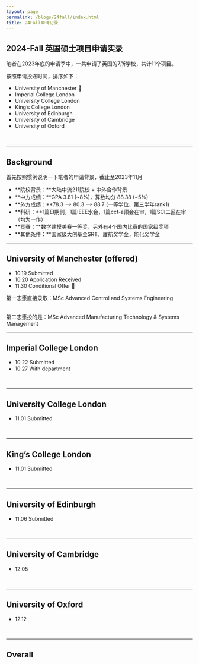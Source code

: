 ```yaml
---
layout: page
permalink: /blogs/24fall/index.html
title: 24Fall申请记录
---
```


## 2024-Fall 英国硕士项目申请实录

笔者在2023年底的申请季中，一共申请了英国的7所学校，共计11个项目。

按照申请投递时间，排序如下：

- University of Manchester 🎊
- Imperial College London
- University College London
- King’s College London
- University of Edinburgh
- University of Cambridge
- University of Oxford



<br>

----

## Background

首先按照惯例说明一下笔者的申请背景，截止至2023年11月

- **院校背景：**大陆中流211院校 + 中外合作背景
- **中方成绩：**GPA 3.81 (~8%)，算数均分 88.38 (~5%)
- **外方成绩：**78.3 --> 80.3 --> 88.7 (一等学位，第三学年rank1)
- **科研：**1篇EI期刊，1篇IEEE水会，1篇ccf-a顶会在审，1篇SCI二区在审（均为一作）
- **竞赛：**数学建模美赛一等奖，另外有4个国内比赛的国家级奖项
- **其他条件：**国家级大创基金SRT，厦航奖学金，能化奖学金



---

## University of Manchester (offered)

- 10.19 Submitted
- 10.20 Application Received
- 11.30 Conditional Offer 🎊

第一志愿直接录取：MSc Advanced Control and Systems Engineering

<br>第二志愿投的是：MSc Advanced Manufacturing Technology & Systems Management



---

## Imperial College London

- 10.22 Submitted
- 10.27 With department

<br>

----

## University College London

- 11.01 Submitted



<br>

---

## King’s College London

- 11.01 Submitted

<br>

---

## University of Edinburgh

- 11.06 Submitted

<br>



---

## University of Cambridge

- 12.05

<br>

---

## University of Oxford

- 12.12

<br>

---

## Overall



<br><br>
